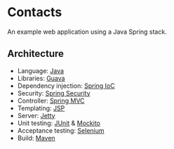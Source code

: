 Contacts
========

An example web application using a Java Spring stack.

Architecture
------------

* Language: [Java](http://www.oracle.com/technetwork/java/javase/index.html)
* Libraries: [Guava](https://code.google.com/p/guava-libraries/)
* Dependency injection: [Spring IoC](http://static.springsource.org/spring/docs/3.2.x/spring-framework-reference/html/beans.html)
* Security: [Spring Security](http://www.springsource.org/spring-security)
* Controller: [Spring MVC](http://static.springsource.org/spring/docs/3.2.x/spring-framework-reference/html/mvc.html)
* Templating: [JSP](http://www.oracle.com/technetwork/java/javaee/tech/index.html)
* Server: [Jetty](http://www.eclipse.org/jetty/)
* Unit testing: [JUnit](http://junit.org/) & [Mockito](https://code.google.com/p/mockito/)
* Acceptance testing: [Selenium](http://www.seleniumhq.org/)
* Build: [Maven](http://maven.apache.org/)
